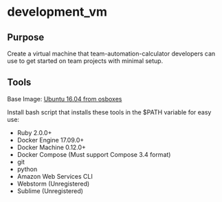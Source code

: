 # development_vm

## Purpose

Create a virtual machine that team-automation-calculator developers can use to get started on team projects with minimal setup.

## Tools

Base Image: [Ubuntu 16.04 from osboxes](https://www.osboxes.org/ubuntu/)

Install bash script that installs these tools in the $PATH variable for easy use:

* Ruby 2.0.0+
* Docker Engine 17.09.0+
* Docker Machine 0.12.0+
* Docker Compose (Must support Compose 3.4 format)
* git
* python
* Amazon Web Services CLI
* Webstorm (Unregistered)
* Sublime (Unregistered)
